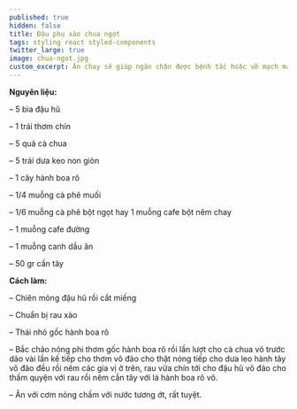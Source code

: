 ```yaml
---
published: true
hidden: false
title: Đậu phụ xào chua ngọt
tags: styling react styled-components
twitter_large: true
image: chua-ngot.jpg
custom_excerpt: Ăn chay sẽ giúp ngăn chặn được bệnh tắc hoặc vỡ mạch máu ở người tăng huyết áp, hạn chế tai biến nhồi máu cơ tim.
---
```



**Nguyên liệu:**

– 5 bìa đậu hũ

– 1 trái thơm chín

– 5 quả cà chua

– 5 trái dưa keo non giòn

– 1 cây hành boa rô

– 1/4 muỗng cà phê muối

– 1/6 muỗng cà phê bột ngọt hay 1 muỗng cafe bột nêm chay

– 1 muỗng cafe đường

– 1 muỗng canh dầu ăn

– 50 gr cần tây

**Cách làm:**

– Chiên mỏng đậu hũ rồi cắt miếng

– Chuẩn bị rau xào

– Thái nhỏ gốc hành boa rô

– Bắc chảo nóng phi thơm gốc hành boa rô rồi lần lượt cho cà chua vô trước dảo vài lần kế tiếp cho thơm vô đảo cho thật nóng tiếp cho dưa leo hành tây vô đảo đều rồi nêm các gia vị ở trên, rau vừa chín tới cho đậu hũ vô đảo cho thấm quyện với rau rồi nêm cần tây với lá hành boa rô vô.

– Ăn với cơm nóng chấm với nước tương ớt, rất tuyệt.